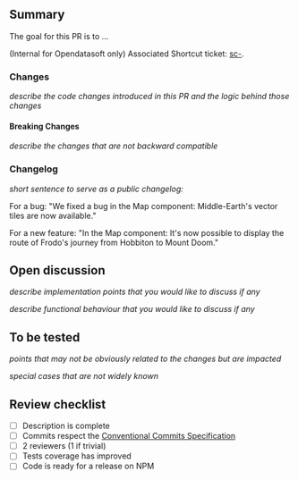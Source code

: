 ## Summary

The goal for this PR is to ...

(Internal for Opendatasoft only) Associated Shortcut ticket: [sc-](https://app.shortcut.com/opendatasoft/story/).

### Changes

_describe the code changes introduced in this PR and the logic behind those changes_

#### Breaking Changes

_describe the changes that are not backward compatible_

### Changelog

_short sentence to serve as a public changelog:_

For a bug: "We fixed a bug in the Map component: Middle-Earth's vector tiles are now available."

For a new feature: "In the Map component: It's now possible to display the route of Frodo's journey from Hobbiton to Mount Doom."

## Open discussion

_describe implementation points that you would like to discuss if any_

_describe functional behaviour that you would like to discuss if any_

## To be tested

_points that may not be obviously related to the changes but are impacted_

_special cases that are not widely known_

## Review checklist

- [ ] Description is complete
- [ ] Commits respect the [Conventional Commits Specification](https://github.com/opendatasoft/ods-dataviz-sdk/blob/main/CONTRIBUTING.md#commit-messages)
- [ ] 2 reviewers (1 if trivial)
- [ ] Tests coverage has improved
- [ ] Code is ready for a release on NPM
